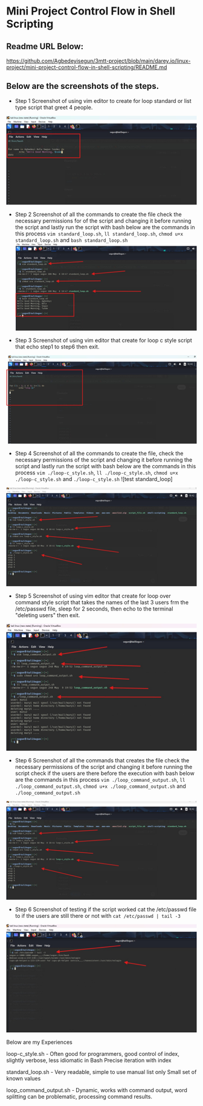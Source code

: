 #   Mini Project Control Flow in Shell Scripting


## Readme URL Below: 

https://github.com/Agbedeyisegun/3mtt-project/blob/main/darey.io/linux-project/mini-project-control-flow-in-shell-scripting/README.md

## Below are the screenshots of the steps.



- Step 1 
Screenshot of using vim editor to create for loop standard or list type script that greet 4 people.

![standard_forLoop](img/step1-standard-loop-vim.jpg)




- Step 2 
Screenshot of all the commands to create the file check the necessary permissions for of the script and  changing it before running the script and lastly  run the script with bash below are the commands in this process
`vim standard_loop.sh`, `ll standard_loop.sh`, `chmod u+x standard_loop.sh` and `bash standard_loop.sh`
![test standard_loop](img/step2-standard-loop-chmod-vim.jpg)



- Step 3 
Screenshot of using vim editor that create for loop c style script that echo step1 to step6 then exit.

![c_style_forLoop](img/step3-c-style-vim.jpg)



- Step 4 
Screenshot of all the commands to create the file, check the necessary permissions of the script and  changing it before running the script and lastly  run the script with bash below are the commands in this process
`vim ./loop-c_style.sh`, `ll ./loop-c_style.sh`, `chmod u+x ./loop-c_style.sh` and `./loop-c_style.sh`
![test standard_loop]

![c_style_forLoop](img/step4-c-style-chmod-ll-test.jpg)





- Step 5 
Screenshot of using vim editor that create for loop over command style script that takes the names of the last 3 users frm the /etc/passwd file, sleep for 2 seconds, then echo to the terminal "deleting users" then exit.

![Loop command output creation](img/step5-loop-command-chmod-bash-ll.jpg)




- Step 6 
Screenshot of all the commands that creates the file check the necessary permissions of the script and  changing it before running the script check if the users are there before the execution with bash below are the commands in this process
`vim ./loop_command_output.sh`, `ll ./loop_command_output.sh`, `chmod u+x ./loop_command_output.sh` and `./loop_command_output.sh`

![loop command output](img/step4-c-style-chmod-ll-test.jpg)




- Step 6 
Screenshot of testing if the script worked cat the /etc/passwd file to if the users are still there or not with `cat /etc/passwd | tail -3`

![confirm standard_loop](img/step7-loop-command-cat.jpg)



Below are my Experiences 

loop-c_style.sh - Often good for programmers, good control of index, slightly verbose, less idiomatic in Bash Precise iteration with index

standard_loop.sh - Very readable, simple to use manual list only Small set of known values

loop_command_output.sh - Dynamic, works with command output, word splitting can be problematic, processing command results.


